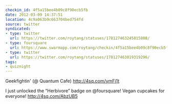 ```yaml
---
checkin_id: 4f5a15bee4b09c8f90ecb5fb
date: 2012-03-09 14:37:51
location: 4c9a063b9c663704bed754fd
source: twitter
syndicated:
- type: twitter
  url: https://twitter.com/roytang/statuses/178127463245815808/
- type: foursquare
  url: https://www.swarmapp.com/roytang/checkin/4f5a15bee4b09c8f90ecb5fb
- type: twitter
  url: https://twitter.com/roytang/statuses/178127463019319296/
tags:
- quiznight
---
```


Geekfightin' (@ Quantum Cafe) http://4sq.com/ymFj1t

I just unlocked the “Herbivore” badge on @foursquare! Vegan cupcakes for everyone! http://4sq.com/AbzUB5